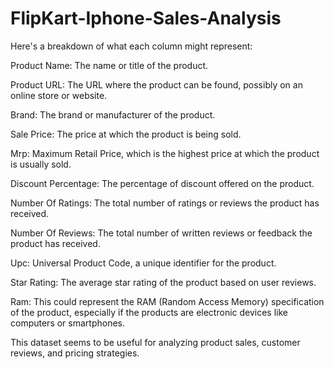 # FlipKart-Iphone-Sales-Analysis

Here's a breakdown of what each column might represent:


Product Name: The name or title of the product.

Product URL: The URL where the product can be found, possibly on an online store or website.

Brand: The brand or manufacturer of the product.

Sale Price: The price at which the product is being sold.

Mrp: Maximum Retail Price, which is the highest price at which the product is usually sold.

Discount Percentage: The percentage of discount offered on the product.

Number Of Ratings: The total number of ratings or reviews the product has received.

Number Of Reviews: The total number of written reviews or feedback the product has received.

Upc: Universal Product Code, a unique identifier for the product.

Star Rating: The average star rating of the product based on user reviews.

Ram: This could represent the RAM (Random Access Memory) specification of the product, especially if the products are electronic devices like computers or smartphones.

This dataset seems to be useful for analyzing product sales, customer reviews, and pricing strategies. 
